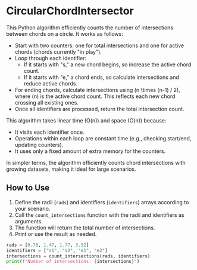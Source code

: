 # CircularChordIntersector

This Python algorithm efficiently counts the number of intersections between chords on a circle. It works as follows:

- Start with two counters: one for total intersections and one for active chords (chords currently "in play").
- Loop through each identifier:
  - If it starts with "s," a new chord begins, so increase the active chord count.
  - If it starts with "e," a chord ends, so calculate intersections and reduce active chords.
- For ending chords, calculate intersections using \(n \times (n-1) / 2\), where \(n\) is the active chord count. This reflects each new chord crossing all existing ones.
- Once all identifiers are processed, return the total intersection count.

This algorithm takes linear time (O(n)) and space (O(n)) because:

- It visits each identifier once.
- Operations within each loop are constant time (e.g., checking start/end, updating counters).
- It uses only a fixed amount of extra memory for the counters.

In simpler terms, the algorithm efficiently counts chord intersections with growing datasets, making it ideal for large scenarios.

## How to Use

1. Define the radii (`rads`) and identifiers (`identifiers`) arrays according to your scenario.
2. Call the `count_intersections` function with the radii and identifiers as arguments.
3. The function will return the total number of intersections.
4. Print or use the result as needed.

```python
rads = [0.78, 1.47, 1.77, 3.92]
identifiers = ["s1", "s2", "e1", "e2"]
intersections = count_intersections(rads, identifiers)
print(f"Number of intersections: {intersections}")
```

